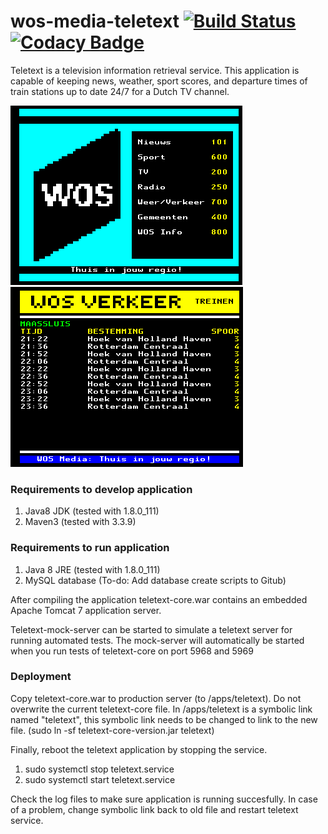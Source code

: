 # wos-media-teletext [![Build Status](https://travis-ci.org/stefankruijt/wos-media-teletext.svg?branch=master)](https://travis-ci.org/stefankruijt/wos-media-teletext) [![Codacy Badge](https://api.codacy.com/project/badge/Grade/c7ae5e6e781a4a3b88adc9934db0f7ff)](https://www.codacy.com/app/stefankruijt1991/wos-media-teletext?utm_source=github.com&amp;utm_medium=referral&amp;utm_content=stefankruijt/wos-media-teletext&amp;utm_campaign=Badge_Grade)

Teletext is a television information retrieval service.
This application is capable of keeping news, weather, sport scores, and departure times of train stations up to date 24/7 for a Dutch TV channel.

![Index page of teletext](./images/index.png?raw=true)
![Departures at train stations](./images/train_departures.png?raw=true)

### Requirements to develop application
1. Java8 JDK (tested with 1.8.0_111)
2. Maven3 (tested with 3.3.9)

### Requirements to run application

1. Java 8 JRE (tested with 1.8.0_111)
2. MySQL database (To-do: Add database create scripts to Gitub)

After compiling the application teletext-core.war contains an embedded Apache Tomcat 7 application server.

Teletext-mock-server can be started to simulate a teletext server for running automated tests.
The mock-server will automatically be started when you run tests of teletext-core on port 5968 and 5969

### Deployment

Copy teletext-core.war to production server (to /apps/teletext). Do not overwrite the current teletext-core file.
In /apps/teletext is a symbolic link named "teletext", this symbolic link needs to be changed to link to the new file.
(sudo ln -sf teletext-core-version.jar teletext)

Finally, reboot the teletext application by stopping the service.
1. sudo systemctl stop teletext.service
2. sudo systemctl start teletext.service

Check the log files to make sure application is running succesfully. In case of a problem, change symbolic link back to old file and restart teletext service.
